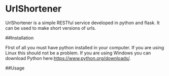 # UrlShortener

UrlShortener is a simple RESTful service developed in python and flask.
It can be used to make short versions of urls.

##Installation

FIrst of all you must have python installed in your computer. If you are using Linux this should not be a problem. If you are using Windows you can download Python here:https://www.python.org/downloads/.


##Usage
